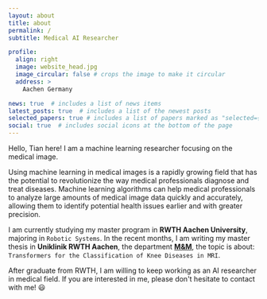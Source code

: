 ```yaml
---
layout: about
title: about
permalink: /
subtitle: Medical AI Researcher

profile:
  align: right
  image: website_head.jpg
  image_circular: false # crops the image to make it circular
  address: >
    Aachen Germany

news: true  # includes a list of news items
latest_posts: true  # includes a list of the newest posts
selected_papers: true # includes a list of papers marked as "selected={true}"
social: true  # includes social icons at the bottom of the page
---
```

Hello, Tian here! I am a machine learning researcher focusing on the medical image. 

Using machine learning in medical images is a rapidly growing field that has the potential to revolutionize the way medical professionals diagnose and treat diseases. Machine learning algorithms can help medical professionals to analyze large amounts of medical image data quickly and accurately, allowing them to identify potential health issues earlier and with greater precision.

I am currently studying my master program in **RWTH Aachen University**, majoring in `Robotic Systems`. In the recent months, I am writing my master thesis in **Uniklinik RWTH Aachen**, the department <a href="https://www.ukaachen.de/kliniken-institute/klinik-fuer-diagnostische-und-interventionelle-radiologie/forschung/mm-machine-learning-and-musculoskeletal-imaging/">**M&M**</a>, the topic is about: `Transformers for the Classification of Knee Diseases in MRI`. 

After graduate from RWTH, I am willing to keep working as an AI researcher in medical field. If you are interested in me, please don't hesitate to contact with me! :smiley: